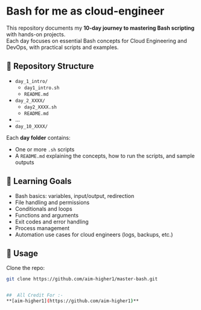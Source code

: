 #  Bash for me as cloud-engineer 

This repository documents my **10-day journey to mastering Bash scripting** with hands-on projects.  
Each day focuses on essential Bash concepts for Cloud Engineering and DevOps, with practical scripts and examples.  

## 📂 Repository Structure
- `day_1_intro/`
  - `day1_intro.sh`
  - `README.md`
- `day_2_XXXX/`
  - `day2_XXXX.sh`
  - `README.md`
- ...
- `day_10_XXXX/`

Each **day folder** contains:
- One or more `.sh` scripts
- A `README.md` explaining the concepts, how to run the scripts, and sample outputs

## 🎯 Learning Goals
- Bash basics: variables, input/output, redirection  
- File handling and permissions  
- Conditionals and loops  
- Functions and arguments  
- Exit codes and error handling  
- Process management  
- Automation use cases for cloud engineers (logs, backups, etc.)  

## 🚀 Usage
Clone the repo:
```bash
git clone https://github.com/aim-higher1/master-bash.git


##  All Credit For :-
**[aim-higher1](https://github.com/aim-higher1)**